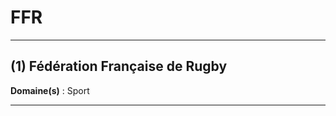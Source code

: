 # FFR

--------------------------------------

## (1) Fédération Française de Rugby

**Domaine(s)** : Sport

--------------------------------------